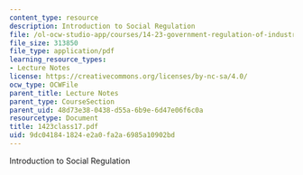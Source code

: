 ```yaml
---
content_type: resource
description: Introduction to Social Regulation
file: /ol-ocw-studio-app/courses/14-23-government-regulation-of-industry-spring-2003/9dc041841824e2a0fa2a6985a10902bd_1423class17.pdf
file_size: 313850
file_type: application/pdf
learning_resource_types:
- Lecture Notes
license: https://creativecommons.org/licenses/by-nc-sa/4.0/
ocw_type: OCWFile
parent_title: Lecture Notes
parent_type: CourseSection
parent_uid: 48d73e38-0438-d55a-6b9e-6d47e06f6c0a
resourcetype: Document
title: 1423class17.pdf
uid: 9dc04184-1824-e2a0-fa2a-6985a10902bd
---
```

Introduction to Social Regulation